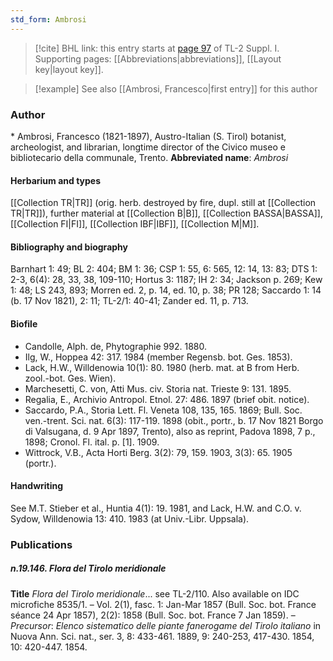 ```yaml
---
std_form: Ambrosi
---
```


> [!cite] BHL link: this entry starts at [page 97](https://www.biodiversitylibrary.org/page/33264824) of TL-2 Suppl. I.
> Supporting pages: [[Abbreviations|abbreviations]], [[Layout key|layout key]].

> [!example] See also [[Ambrosi, Francesco|first entry]] for this author

### Author

\* Ambrosi, Francesco (1821-1897), Austro-Italian (S. Tirol) botanist, archeologist, and librarian, longtime director of the Civico museo e bibliotecario della communale, Trento. 
**Abbreviated name**: *Ambrosi*

#### Herbarium and types

[[Collection TR|TR]] (orig. herb. destroyed by fire, dupl. still at [[Collection TR|TR]]), further material at [[Collection B|B]], [[Collection BASSA|BASSA]], [[Collection FI|FI]], [[Collection IBF|IBF]], [[Collection M|M]].

#### Bibliography and biography

Barnhart 1: 49; BL 2: 404; BM 1: 36; CSP 1: 55, 6: 565, 12: 14, 13: 83; DTS 1: 2-3, 6(4): 28, 33, 38, 109-110; Hortus 3: 1187; IH 2: 34; Jackson p. 269; Kew 1: 48; LS 243, 893; Morren ed. 2, p. 14, ed. 10, p. 38; PR 128; Saccardo 1: 14 (b. 17 Nov 1821), 2: 11; TL-2/1: 40-41; Zander ed. 11, p. 713.

#### Biofile

- Candolle, Alph. de, Phytographie 992. 1880.
- Ilg, W., Hoppea 42: 317. 1984 (member Regensb. bot. Ges. 1853).
- Lack, H.W., Willdenowia 10(1): 80. 1980 (herb. mat. at B from Herb. zool.-bot. Ges. Wien).
- Marchesetti, C. von, Atti Mus. civ. Storia nat. Trieste 9: 131. 1895.
- Regalia, E., Archivio Antropol. Etnol. 27: 486. 1897 (brief obit. notice).
- Saccardo, P.A., Storia Lett. Fl. Veneta 108, 135, 165. 1869; Bull. Soc. ven.-trent. Sci. nat. 6(3): 117-119. 1898 (obit., portr., b. 17 Nov 1821 Borgo di Valsugana, d. 9 Apr 1897, Trento), also as reprint, Padova 1898, 7 p., 1898; Cronol. Fl. ital. p. \[1\]. 1909.
- Wittrock, V.B., Acta Horti Berg. 3(2): 79, 159. 1903, 3(3): 65. 1905 (portr.).

#### Handwriting

See M.T. Stieber et al., Huntia 4(1): 19. 1981, and Lack, H.W. and C.O. v. Sydow, Willdenowia 13: 410. 1983 (at Univ.-Libr. Uppsala).

### Publications

##### n.19.146. Flora del Tirolo meridionale

**Title**
*Flora del Tirolo meridionale*... see TL-2/110. Also available on IDC microfiche 8535/1. – Vol. 2(1), fasc. 1: Jan-Mar 1857 (Bull. Soc. bot. France séance 24 Apr 1857), 2(2): 1858 (Bull. Soc. bot. France 7 Jan 1859). – *Precursor*: *Elenco sistematico delle piante fanerogame del Tirolo italiano* in Nuova Ann. Sci. nat., ser. 3, 8: 433-461. 1889, 9: 240-253, 417-430. 1854, 10: 420-447. 1854.

